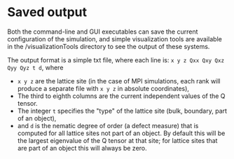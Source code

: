 # Saved output

Both the command-line and GUI executables can save the current configuration of the simulation, and simple visualization tools are available in the /visualizationTools directory to see the output of these systems. 

The output format is a simple txt file, where each line is:
`x y z Qxx Qxy Qxz Qyy Qyz t d`,
where 
* `x y z` are the lattice site (in the case of MPI simulations, each rank will produce a separate 
file with `x y z` in absolute coordinates), 
* The third to eighth columns are the current independent values of the Q tensor. 
* The integer `t` specifies the "type" of the lattice site (bulk, boundary, part of an object),
* and `d` is the nematic degree of order (a defect measure) that is computed for all lattice sites not part of an object. By default this will be the largest eigenvalue of the Q tensor at that site; for lattice sites that are part of an object this will always be zero.